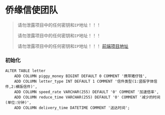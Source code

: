 # 侨缘信使团队

> 请勿泄露项目中的任何密钥和`IP`地址！！！
>
> 请勿泄露项目中的任何密钥和`IP`地址！！！
>
> 请勿泄露项目中的任何密钥和`IP`地址！！！
[前端项目地址](https://gitee.com/trashwbin/qiaopi_vue)
### 初始化

```mysql
ALTER TABLE letter
    ADD COLUMN piggy_money BIGINT DEFAULT 0 COMMENT '携带猪仔钱',
    ADD COLUMN letter_type INT DEFAULT 1 COMMENT '信件类型(1:竖版字体信件,2:横版信件)',
    ADD COLUMN speed_rate VARCHAR(255) DEFAULT '0' COMMENT '加速倍率',
    ADD COLUMN reduce_time VARCHAR(255) DEFAULT '0' COMMENT '减少的时间(单位:分钟)',
    ADD COLUMN delivery_time DATETIME COMMENT '送达时间';
```

